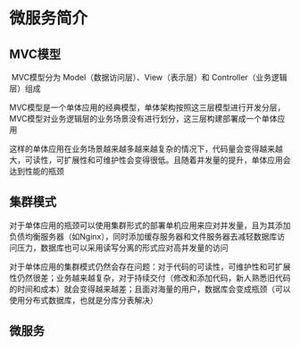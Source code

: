# 微服务简介

## MVC模型

​		MVC模型分为 Model（数据访问层）、View（表示层）和 Controller（业务逻辑层）组成

​		MVC模型是一个单体应用的经典模型，单体架构按照这三层模型进行开发分层，MVC模型对业务逻辑层的业务场景没有进行划分，这三层构建部署成一个单体应用

​		这样的单体应用在业务场景越来越多越来越复杂的情况下，代码量会变得越来越大，可读性，可扩展性和可维护性会变得很低。且随着并发量的提升，单体应用会达到性能的瓶颈

## 集群模式

​		对于单体应用的瓶颈可以使用集群形式的部署单机应用来应对并发量，且为其添加负债均衡服务器（如Nginx），同时添加缓存服务器和文件服务器去减轻数据库访问压力，数据库也可以采用读写分离的形式应对高并发量的访问

​		对于单体应用的集群模式仍然会存在问题：对于代码的可读性，可维护性和可扩展性仍然很差；业务越来越复杂，对于持续交付（修改和添加代码，新人熟悉旧代码的时间和成本）就会变得越来越差；且面对海量的用户，数据库会变成瓶颈（可以使用分布式数据库，也就是分库分表解决）

## 微服务

​                                                                                                                                                                                                                                                                                                                                                                                                                                                                                                                                                                                                                                                                                                                                                                                                                                                                                                                                                                                                                                                                                                                                                                                                                                                                                                                                                                                                                                                                                                                                                                                                                                                                                                                                                                                                                                                                                                                                                                                                                                                                                                                                                                                                                                                                                                                                                                                                                                                                                                                                                                                                                                                                                                                                                                                                                                                                                                                                                                                                                                                                                                                                                                                                                                                                                                                                        

